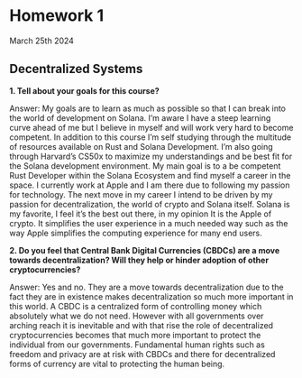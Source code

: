 # Homework 1 

March 25th 2024

## Decentralized Systems

**1. Tell about your goals for this course?**

Answer: My goals are to learn as much as possible so that I can break into the world of development on Solana. I’m aware I have a steep learning curve ahead of me but I believe in myself and will work very hard to become competent. In addition to this course I’m self studying through the multitude of resources available on Rust and Solana Development. I’m also going through Harvard’s CS50x to maximize my understandings and be best fit for the Solana development environment. My main goal is to a be competent Rust Developer within the Solana Ecosystem and find myself a career in the space. I currently work at Apple and I am there due to following my passion for technology. The next move in my career I intend to be driven by my passion for decentralization, the world of crypto and Solana itself. Solana is my favorite, I feel it’s the best out there, in my opinion It is the Apple of crypto. It simplifies the user experience in a much needed way such as the way Apple simplifies the computing experience for many end users. 


**2. Do you feel that Central Bank Digital Currencies (CBDCs) are a move towards decentralization? Will they help or hinder adoption of other cryptocurrencies?**


Answer: Yes and no. They are a move towards decentralization due to the fact they are in existence makes decentralization so much more important in this world. A CBDC is a centralized form of controlling money which absolutely what we do not need. However with all governments over arching reach it is inevitable and with that rise the role of decentralized cryptocurrencies becomes that much more important to protect the individual from our governments. Fundamental human rights such as freedom and privacy are at risk with CBDCs and there for decentralized forms of currency are vital to protecting the human being.
